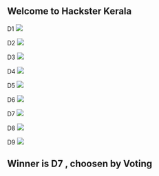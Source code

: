## Welcome to Hackster Kerala 





D1  ![](http://salmanfaris.me/hackster/D1.png)

D2  ![](http://salmanfaris.me/hackster/D2.png)

D3  ![](http://salmanfaris.me/hackster/D3.png)

D4  ![](http://salmanfaris.me/hackster/D4.png)

D5  ![](http://salmanfaris.me/hackster/D5.png)

D6  ![](http://salmanfaris.me/hackster/D6.png)

D7  ![](http://salmanfaris.me/hackster/D7.png)

D8  ![](http://salmanfaris.me/hackster/D8.png)

D9  ![](http://salmanfaris.me/hackster/D9.png)


## Winner is D7 , choosen by Voting 
